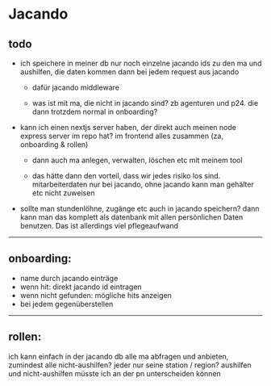 # Jacando

## todo

- ich speichere in meiner db nur noch einzelne jacando ids zu den ma und aushilfen, die daten kommen dann bei jedem request aus jacando

  - dafür jacando middleware

  - was ist mit ma, die nicht in jacando sind? zb agenturen und p24. die dann trotzdem normal in onboarding?

- kann ich einen nextjs server haben, der direkt auch meinen node express server im repo hat? im frontend alles zusammen (za, onboarding & rollen)

  - dann auch ma anlegen, verwalten, löschen etc mit meinem tool

  - das hätte dann den vorteil, dass wir jedes risiko los sind. mitarbeiterdaten nur bei jacando, ohne jacando kann man gehälter etc nicht zuweisen

- sollte man stundenlöhne, zugänge etc auch in jacando speichern? dann kann man das komplett als datenbank mit allen persönlichen Daten benutzen. Das ist allerdings viel pflegeaufwand

---

## onboarding:

- name durch jacando einträge
- wenn hit: direkt jacando id eintragen
- wenn nicht gefunden: mögliche hits anzeigen
- bei jedem gegenüberstellen

---

## rollen:

ich kann einfach in der jacando db alle ma abfragen und anbieten, zumindest alle nicht-aushilfen? jeder nur seine station / region? aushilfen und nicht-aushilfen müsste ich an der pn unterscheiden können
